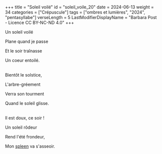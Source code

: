 +++
title = "Soleil voilé"
id = "soleil_voile_20"
date = 2024-06-13
weight = 34
categories = ["Crépuscule"]
tags = ["ombres et lumières", "2024", "pentasyllabe"]
verseLength = 5
LastModifierDisplayName = "Barbara Post - Licence CC BY-NC-ND 4.0"
+++

Un soleil voilé

Plane quand je passe

Et le soir traînasse

Un coeur entoilé.

 \
Bientôt le solstice,

L'arbre-gréement

Verra son tourment

Quand le soleil glisse.

 \
Il est doux, ce soir !

Un soleil rôdeur

Rend l'été frondeur,

Mon [spleen](https://fr.wikipedia.org/wiki/Spleen_baudelairien) va s'asseoir.
